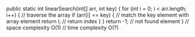 public static int linearSearch(int[] arr, int key) {
        for (int i = 0; i < arr.length; i++) {  // traverse the array
            if (arr[i] == key) { // match the key element with array element
                return i; // return index
            }
        }
        return -1; // not found element
    }
    // space complexity O(1)
    // time complexity O(?)
